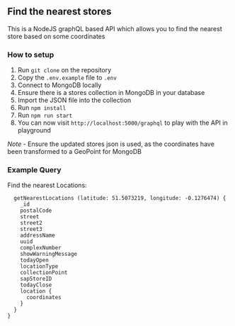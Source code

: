 ## Find the nearest stores

This is a NodeJS graphQL based API which allows you to find the nearest store based on some coordinates


### How to setup
1. Run `git clone` on the repository
2. Copy the `.env.example` file to `.env`
3. Connect to MongoDB locally
4. Ensure there is a stores collection in MongoDB in your database
5. Import the JSON file into the collection
6. Run `npm install`
7. Run `npm run start`
8. You can now visit `http://localhost:5000/graphql` to play with the API in playground

_Note_ - Ensure the updated stores json is used, as the coordinates have been transformed to a GeoPoint for MongoDB

### Example Query

Find the nearest Locations:

```query {
  getNearestLocations (latitude: 51.5073219, longitude: -0.1276474) {
    _id
    postalCode
    street
    street2
    street3
    addressName
    uuid
    complexNumber
    showWarningMessage
    todayOpen
    locationType
    collectionPoint
    sapStoreID
    todayClose
    location {
      coordinates
    }
  }
}
```


